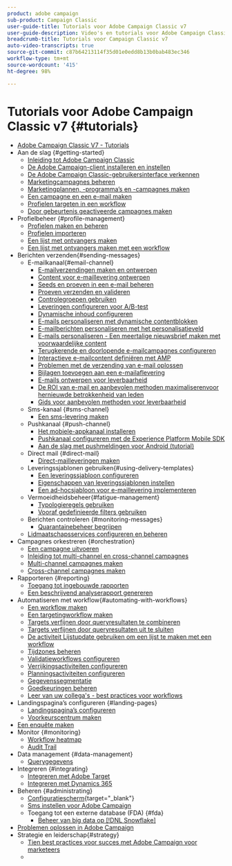 ```yaml
---
product: adobe campaign
sub-product: Campaign Classic
user-guide-title: Tutorials voor Adobe Campaign Classic v7
user-guide-description: Video's en tutorials voor Adobe Campaign Classic v7.
breadcrumb-title: Tutorials voor Campaign Classic v7
auto-video-transcripts: true
source-git-commit: c87b64213114f35d01e0edd8b13b0bab483ec346
workflow-type: tm+mt
source-wordcount: '415'
ht-degree: 98%

---
```



# Tutorials voor Adobe Campaign Classic v7 {#tutorials}

+ [Adobe Campaign Classic V7 - Tutorials](/help/overview.md)
+ Aan de slag {#getting-started}
   + [Inleiding tot Adobe Campaign Classic](/help/getting-started/introduction-to-adobe-campaign-classic.md)
   + [De Adobe Campaign-client installeren en instellen](/help/getting-started/install-and-setup-the-adobe-campaign-client.md)
   + [De Adobe Campaign Classic-gebruikersinterface verkennen](/help/getting-started/exploring-the-adobe-campaign-classic-user-interface.md)
   + [Marketingcampagnes beheren](/help/getting-started/managing-marketing-campaigns.md)
   + [Marketingplannen, -programma’s en -campagnes maken](/help/getting-started/creating-a-marketing-plan-programs-and-campaigns.md)
   + [Een campagne en een e-mail maken](/help/getting-started/creating-a-campaign-and-an-email.md)
   + [Profielen targeten in een workflow](/help/getting-started/targeting-profiles-in-a-workflow.md)
   + [Door gebeurtenis geactiveerde campagnes maken](/help/getting-started/create-event-triggered-campaigns.md)
+ Profielbeheer {#profile-management}
   + [Profielen maken en beheren](/help/profile-management/create-and-manage-profiles.md)
   + [Profielen importeren](/help/data-management/importing-profiles.md)
   + [Een lijst met ontvangers maken](/help/profile-management/creating-a-list-of-recipients.md)
   + [Een lijst met ontvangers maken met een workflow](/help/profile-management/creating-a-list-of-recipients-with-a-workflow.md)
+ Berichten verzenden{#sending-messages}
   + E-mailkanaal{#email-channel}
      + [E-mailverzendingen maken en ontwerpen](/help/sending-messages/email-channel/create-and-design-email-deliveries.md)
      + [Content voor e-maillevering ontwerpen](/help/sending-messages/email-channel/design-email-delivery-content.md)
      + [Seeds en proeven in een e-mail beheren](/help/sending-messages/email-channel/managing-seed-and-proofs.md)
      + [Proeven verzenden en valideren](/help/sending-messages/email-channel/send-and-validate-proofs.md)
      + [Controlegroepen gebruiken](/help/sending-messages/email-channel/use-control-groups.md)
      + [Leveringen configureren voor A/B-test](/help/sending-messages/email-channel/configure-deliveries-for-ab-testing.md)
      + [Dynamische inhoud configureren](/help/sending-messages/email-channel/configuring-dynamic-content.md)
      + [E-mails personaliseren met dynamische contentblokken](/help/sending-messages/email-channel/personalization-with-dynamic-content-blocks.md)
      + [E-mailberichten personaliseren met het personalisatieveld](/help/sending-messages/email-channel/personalizing-emails-using-personalization-fields.md)
      + [E-mails personaliseren - Een meertalige nieuwsbrief maken met voorwaardelijke content](/help/sending-messages/email-channel/personalizing-emails-create-a-multi-lingual-newsletter-using-conditional-content.md)
      + [Terugkerende en doorlopende e-mailcampagnes configureren](/help/sending-messages/recurring-deliveries.md)
      + [Interactieve e-mailcontent definiëren met AMP](/help/sending-messages/email-channel/defining-interactive-email-content-with-amp.md)
      + [Problemen met de verzending van e-mail oplossen](/help/sending-messages/email-channel/troubleshooting-email-delivery-issues.md)
      + [Bijlagen toevoegen aan een e-mailaflevering](/help/sending-messages/email-channel/add-attachments-to-an-email-delivery.md)
      + [E-mails ontwerpen voor leverbaarheid](/help/sending-messages/email-channel/design-emails-for-deliverability.md)
      + [De ROI van e-mail en aanbevolen methoden maximaliserenvoor hernieuwde betrokkenheid van leden](https://experienceleague.adobe.com/docs/campaign-learn/tutorials/strategy/campaign-maximize-email-best-practices.html?lang=nl)
      + [Gids voor aanbevolen methoden voor leverbaarheid](https://experienceleague.adobe.com/docs/deliverability-learn/deliverability-best-practice-guide/introduction.html?lang=nl)
   + Sms-kanaal {#sms-channel}
      + [Een sms-levering maken](/help/sending-messages/mobile-channel/create-a-sms-delivery.md)
   + Pushkanaal {#push-channel}
      + [Het mobiele-appkanaal installeren](/help/sending-messages/mobile-channel/installing-the-mobile-app-channel.md)
      + [Pushkanaal configureren met de Experience Platform Mobile SDK](/help/sending-messages/mobile-channel/configure-push-using-aep-mobile-sdk.md)
      + [Aan de slag met pushmeldingen voor Android (tutorial)](https://experienceleague.adobe.com/docs/campaign-classic-learn/getting-started-with-push-notifications-for-android/introduction.html?lang=nl)
   + Direct mail {#direct-mail}
      + [Direct-mailleveringen maken](/help/sending-messages/direct-mail/creating-direct-mail-deliveries.md)
   + Leveringssjablonen gebruiken{#using-delivery-templates}
      + [Een leveringssjabloon configureren](/help/sending-messages/using-delivery-templates/configuring-a-delivery-template.md)
      + [Eigenschappen van leveringssjablonen instellen](/help/sending-messages/using-delivery-templates/setting-delivery-template-properties.md)
      + [Een ad-hocsjabloon voor e-maillevering implementeren](/help/sending-messages/using-delivery-templates/deploying-ad-hoc-email-delivery-template.md)
   + Vermoeidheidsbeheer{#fatigue-management}
      + [Typologieregels gebruiken](/help/sending-messages/fatigue-management/typology-rules-for-fatigue-management.md)
      + [Vooraf gedefinieerde filters gebruiken](/help/sending-messages/fatigue-management/fatigue-management-using-filters.md)
   + Berichten controleren {#monitoring-messages}
      + [Quarantainebeheer begrijpen](/help/sending-messages/quarantine-management.md)
   + [Lidmaatschapsservices configureren en beheren](/help/sending-messages/configuring-and-managing-subscription-services.md)
+ Campagnes orkestreren {#orchestration}
   + [Een campagne uitvoeren](/help/orchestrating-campaigns/executing-a-campaign.md)
   + [Inleiding tot multi-channel en cross-channel campagnes](/help/orchestrating-campaigns/introduction-to-cross-and-multi-channel-campaigns.md)
   + [Multi-channel campagnes maken](/help/orchestrating-campaigns/multi-channel-campaigns.md)
   + [Cross-channel campagnes maken](/help/orchestrating-campaigns/cross-channel-campaigns.md)
+ Rapporteren {#reporting}
   + [Toegang tot ingebouwde rapporten](/help/reporting/accessing-built-in-reports.md)
   + [Een beschrijvend analyserapport genereren](/help/reporting/generating-a-descriptive-analysis-report.md)
+ Automatiseren met workflow{#automating-with-workflows}
   + [Een workflow maken](/help/automating-with-workflows/creating-a-workflow.md)
   + [Een targetingworkflow maken](/help/automating-with-workflows/creating-a-targeting-workflow.md)
   + [Targets verfijnen door queryresultaten te combineren](/help/automating-with-workflows/refining-targets-by-combining-query-results.md)
   + [Targets verfijnen door queryresultaten uit te sluiten](/help/automating-with-workflows/refining-targets-by-excluding-query-results.md)
   + [De activiteit Lijstupdate gebruiken om een lijst te maken met een workflow](/help/automating-with-workflows/using-the-update-list-activity.md)
   + [Tijdzones beheren](/help/automating-with-workflows/manage-time-zones.md)
   + [Validatieworkflows configureren](/help/automating-with-workflows/validation-flow-configuration.md)
   + [Verrijkingsactiviteiten configureren](/help/automating-with-workflows/enrichment-activity.md)
   + [Planningsactiviteiten configureren](/help/automating-with-workflows/configure-scheduler-activities.md)
   + [Gegevenssegmentatie](/help/data-management/data-segmentation.md)
   + [Goedkeuringen beheren](/help/automating-with-workflows/managing-approvals.md)
   + [Leer van uw collega&#39;s - best practices voor workflows](/help/automating-with-workflows/workflow-best-practices-for-marketers.md)
+ Landingspagina’s configureren {#landing-pages}
   + [Landingspagina’s configureren](/help/designing-content/configure-landingpages.md)
   + [Voorkeurscentrum maken](/help/designing-content/create-a-preference-center.md)
+ [Een enquête maken](/help/designing-content/create-a-survey.md)
+ Monitor {#monitoring}
   + [Workflow heatmap](/help/monitoring-campaign-classic/workflow-heatmap.md)
   + [Audit Trail](/help/monitoring-campaign-classic/audit-trail.md)
+ Data management {#data-management}
   + [Querygegevens](/help/data-management/query-data.md)
+ Integreren {#integrating}
   + [Integreren met Adobe Target](/help/integrations/target-integration.md)
   + [Integreren met Dynamics 365](/help/integrations/dynamics365-integration.md)
+ Beheren {#administrating}
   + [Configuratiescherm](https://experienceleague.adobe.com/docs/control-panel-learn/control-panel/control-panel-overview.html?lang=nl){target="_blank"}
   + [Sms instellen voor Adobe Campaign](https://experienceleague.adobe.com/docs/campaign-learn/set-up-sms-for-adobe-campaign/overview.html?lang=nl)
   + Toegang tot een externe database (FDA) {#fda}
      + [Beheer van big data op [!DNL Snowflake]](/help/administrating/snowflake/big-data-segmentation-on-snowflake.md)
+ [Problemen oplossen in Adobe Campaign](https://experienceleague.adobe.com/docs/campaign-classic-learn/troubleshooting/overview.html?lang=nl)
+ Strategie en leiderschap{#strategy}
   + [Tien best practices voor succes met Adobe Campaign voor marketeers](/help/strategy/10-best-practices-for-marketers.md)
   + 
